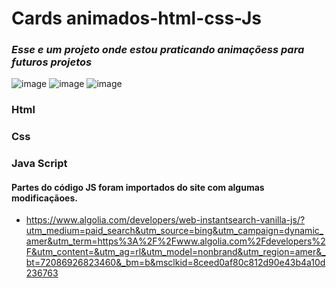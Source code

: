 # Cards animados-html-css-Js
### ***Esse e um projeto onde estou praticando animaçõess para futuros projetos***
![image](https://user-images.githubusercontent.com/72661974/224596160-f13e6026-0923-479e-a2fa-0d0dd07d25e7.png)
![image](https://user-images.githubusercontent.com/72661974/224596232-55954cdd-e5f1-4ef5-b081-a36e53945b8f.png)
![image](https://user-images.githubusercontent.com/72661974/224596293-3ba57d2f-e31a-46e6-b846-17092519610b.png)

### Html
### Css
### Java Script
#### Partes do código JS foram importados do site com algumas modificaçãoes.
* https://www.algolia.com/developers/web-instantsearch-vanilla-js/?utm_medium=paid_search&utm_source=bing&utm_campaign=dynamic_amer&utm_term=https%3A%2F%2Fwww.algolia.com%2Fdevelopers%2F&utm_content=&utm_ag=rl&utm_model=nonbrand&utm_region=amer&_bt=72086926823460&_bm=b&msclkid=8ceed0af80c812d90e43b4a10d236763
